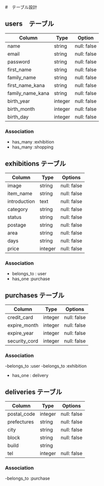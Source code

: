 #　テーブル設計

## users　テーブル

| Column           | Type    | Option      |
| ---------------- | ------- | ----------- |
| name             | string  | null: false |
| email            | string  | null: false |
| password         | string  | null: false |
| first_name       | string  | null: false |
| family_name      | string  | null: false |
| first_name_kana  | string  | null: false |
| family_name_kana | string  | null: false |
| birth_year       | integer | null: false |
| birth_month      | integer | null: false |
| birth_day        | integer | null: false |

### Association

- has_many :exhibition
- has_many :shopping

## exhibitions テーブル

| Column        | Type    | Options     |
| ------------- | ------- | ----------- |
| image    | string  | null: false |
| item_name     | string  | null: false |
| introduction  | text    | null: false |
| category      | string  | null: false |
| status        | string  | null: false |
| postage       | string  | null: false |
| area          | string  | null: false |
| days          | string  | null: false |
| price         | integer | null: false |


### Association

- belongs_to : user
- has_one :purchase

## purchases テーブル

| Column        | Type    | Options     |
| ------------- | ------- | ----------- |
| credit_card   | integer | null: false |
| expire_month  | integer | null: false |
| expire_year   | integer | null: false |
| security_cord | integer | null: false |


### Association

-belongs_to :user
-belongs_to :exhibition
- has_one : delivery


## deliveries テーブル

| Column         | Type    | Options     |
| -------------- | ------- | ----------- |
| postal_code    | integer | null: false |
| prefectures    | string  | null: false |
| city           | string  | null: false |
| block          | string  | null: false |
| build          | string  |             |
| tel            | integer | null: false |


### Association

-belongs_to :purchase